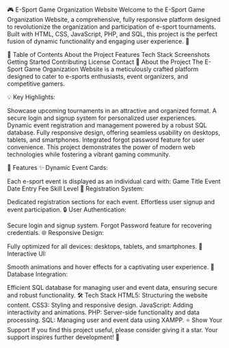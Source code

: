 🎮 E-Sport Game Organization Website
Welcome to the E-Sport Game Organization Website, a comprehensive, fully responsive platform designed to revolutionize the organization and participation of e-sport tournaments. Built with HTML, CSS, JavaScript, PHP, and SQL, this project is the perfect fusion of dynamic functionality and engaging user experience. 🌟

📜 Table of Contents
About the Project
Features
Tech Stack
Screenshots
Getting Started
Contributing
License
Contact
🌟 About the Project
The E-Sport Game Organization Website is a meticulously crafted platform designed to cater to e-sports enthusiasts, event organizers, and competitive gamers.

💡 Key Highlights:

Showcase upcoming tournaments in an attractive and organized format.
A secure login and signup system for personalized user experiences.
Dynamic event registration and management powered by a robust SQL database.
Fully responsive design, offering seamless usability on desktops, tablets, and smartphones.
Integrated forgot password feature for user convenience.
This project demonstrates the power of modern web technologies while fostering a vibrant gaming community.

🚀 Features
✨ Dynamic Event Cards:

Each e-sport event is displayed as an individual card with:
Game Title
Event Date
Entry Fee
Skill Level
🎯 Registration System:

Dedicated registration sections for each event.
Effortless user signup and event participation.
🔒 User Authentication:

Secure login and signup system.
Forgot Password feature for recovering credentials.
🌐 Responsive Design:

Fully optimized for all devices: desktops, tablets, and smartphones.
🌈 Interactive UI:

Smooth animations and hover effects for a captivating user experience.
💾 Database Integration:

Efficient SQL database for managing user and event data, ensuring secure and robust functionality.
🛠️ Tech Stack
HTML5: Structuring the website content.
CSS3: Styling and responsive design.
JavaScript: Adding interactivity and animations.
PHP: Server-side functionality and data processing.
SQL: Managing user and event data using XAMPP.
⭐ Show Your Support
If you find this project useful, please consider giving it a star. Your support inspires further development! 🌟
